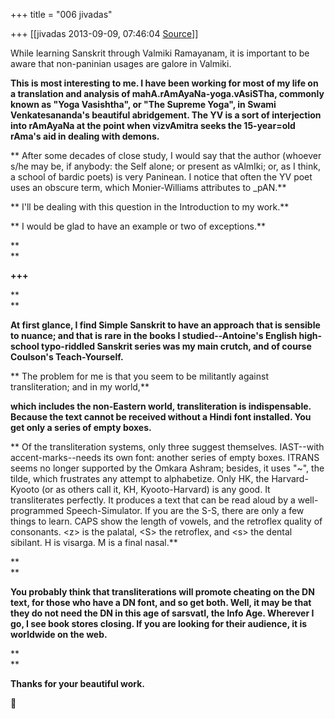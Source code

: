 +++
title = "006 jivadas"

+++
[[jivadas	2013-09-09, 07:46:04 [Source](https://groups.google.com/g/samskrita/c/iuPpNiZR13Q)]]



  
While learning Sanskrit through Valmiki Ramayanam, it is important to be aware that non-paninian usages are galore in Valmiki.

  

**This is most interesting to me. I have been working for most of my life on a translation and analysis of mahA.rAmAyaNa-yoga.vAsiSTha, commonly known as "Yoga Vasishtha", or "The Supreme Yoga", in Swami Venkatesananda's beautiful abridgement. The YV is a sort of interjection into rAmAyaNa at the point when vizvAmitra seeks the 15-year=old rAma's aid in dealing with demons.**

**  After some decades of close study, I would say that the author (whoever s/he may be, if anybody: the Self alone; or present as vAlmIki; or, as I think, a school of bardic poets) is very Paninean. I notice that often the YV poet uses an obscure term, which Monier-Williams attributes to \_pAN.**

**  I'll be dealing with this question in the Introduction to my work.**

** I would be glad to have an example or two of exceptions.**

**  
**

**+++**

**  
**

**At first glance, I find Simple Sanskrit to have an approach that is sensible to nuance; and that is rare in the books I studied--Antoine's English high-school typo-riddled Sanskrit series was my main crutch, and of course Coulson's Teach-Yourself.**

** The problem for me is that you seem to be militantly against transliteration; and in my world,**

**which includes the non-Eastern world, transliteration is indispensable. Because the text cannot be received without a Hindi font installed. You get only a series of empty boxes.**

** Of the transliteration systems, only three suggest themselves. IAST--with accent-marks--needs its own font: another series of empty boxes. ITRANS seems no longer supported by the Omkara Ashram; besides, it uses "\~", the tilde, which frustrates any attempt to alphabetize. Only HK, the Harvard-Kyooto (or as others call it, KH, Kyooto-Harvard) is any good. It transliterates perfectly. It produces a text that can be read aloud by a well-programmed Speech-Simulator. If you are the S-S, there are only a few things to learn. CAPS show the length of vowels, and the retroflex quality of consonants. \<z> is the palatal, \<S> the retroflex, and \<s> the dental sibilant. H is visarga. M is a final nasal.**

**  
**

**You probably think that transliterations will promote cheating on the DN text, for those who have a DN font, and so get both. Well, it may be that they do not need the DN in this age of sarsvatI, the Info Age. Wherever I go, I see book stores closing. If you are looking for their audience, it is worldwide on the web.**

**  
**

**Thanks for your beautiful work.**



